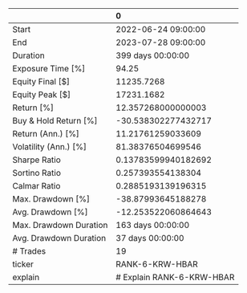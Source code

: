 |                        | 0                         |
|:-----------------------|:--------------------------|
| Start                  | 2022-06-24 09:00:00       |
| End                    | 2023-07-28 09:00:00       |
| Duration               | 399 days 00:00:00         |
| Exposure Time [%]      | 94.25                     |
| Equity Final [$]       | 11235.7268                |
| Equity Peak [$]        | 17231.1682                |
| Return [%]             | 12.357268000000003        |
| Buy & Hold Return [%]  | -30.538302277432717       |
| Return (Ann.) [%]      | 11.21761259033609         |
| Volatility (Ann.) [%]  | 81.38376504699546         |
| Sharpe Ratio           | 0.13783599940182692       |
| Sortino Ratio          | 0.257393554138304         |
| Calmar Ratio           | 0.2885193139196315        |
| Max. Drawdown [%]      | -38.87993645188278        |
| Avg. Drawdown [%]      | -12.253522060864643       |
| Max. Drawdown Duration | 163 days 00:00:00         |
| Avg. Drawdown Duration | 37 days 00:00:00          |
| # Trades               | 19                        |
| ticker                 | RANK-6-KRW-HBAR           |
| explain                | # Explain RANK-6-KRW-HBAR |